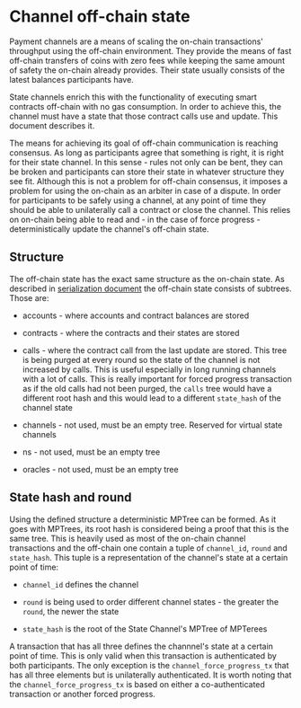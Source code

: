 # Channel off-chain state

Payment channels are a means of scaling the on-chain transactions' throughput 
using the off-chain environment. They provide the means of fast off-chain
transfers of coins with zero fees while keeping the same amount of safety the
on-chain already provides. Their state usually consists of the latest balances
participants have.

State channels enrich this with the functionality of executing smart contracts
off-chain with no gas consumption. In order to achieve this, the channel must
have a state that those contract calls use and update. This document describes
it.

The means for achieving its goal of off-chain communication is reaching
consensus. As long as participants agree that something is right, it is right
for their state channel. In this sense - rules not only can be bent, they can
be broken and participants can store their state in whatever structure they
see fit.  Although this is not a problem for off-chain consensus, it imposes a
problem for using the on-chain as an arbiter in case of a dispute. In order
for participants to be safely using a channel, at any point of time they
should be able to unilaterally call a contract or close the channel. This
relies on on-chain being able to read and - in the case of force progress -
deterministically update the channel's off-chain state.

## Structure

The off-chain state has the exact same structure as the on-chain state. As
described in [serialization document](/serializations.md#state-trees) the
off-chain state consists of subtrees. Those are:

* accounts - where accounts and contract balances are stored

* contracts - where the contracts and their states are stored

* calls - where the contract call from the last update are stored. This tree
  is being purged at every round so the state of the channel is not increased
  by calls. This is useful especially in long running channels with a lot of
  calls. This is really important for forced progress transaction as if the
  old calls had not been purged, the `calls` tree would have a different root
  hash and this would lead to a different `state_hash` of the channel state

* channels - not used, must be an empty tree. Reserved for virtual state
  channels

* ns - not used, must be an empty tree

* oracles - not used, must be an empty tree

## State hash and round

Using the defined structure a deterministic MPTree can be formed. As it goes
with MPTrees, its root hash is considered being a proof that this is the same
tree. This is heavily used as most of the on-chain channel transactions and
the off-chain one contain a tuple of `channel_id`, `round` and `state_hash`.
This tuple is a representation of the channel's state at a certain point of
time:

* `channel_id` defines the channel

* `round` is being used to order different channel states - the greater the
  `round`, the newer the state

* `state_hash` is the root of the State Channel's MPTree of MPTerees

A transaction that has all three defines the channnel's state at a certain
point of time. This is only valid when this transaction is authenticated by
both participants. The only exception is the `channel_force_progress_tx` that
has all three elements but is unilaterally authenticated. It is worth noting
that the `channel_force_progress_tx` is based on either a co-authenticated
transaction or another forced progress.


